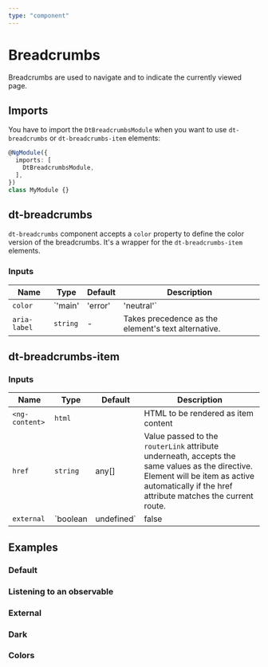 ```yaml
---
type: "component"
---
```


# Breadcrumbs

Breadcrumbs are used to navigate and to indicate the currently viewed page.

## Imports

You have to import the `DtBreadcrumbsModule` when you want to use `dt-breadcrumbs` or `dt-breadcrumbs-item` elements:

```typescript
@NgModule({
  imports: [
    DtBreadcrumbsModule,
  ],
})
class MyModule {}
```


## dt-breadcrumbs

`dt-breadcrumbs` component accepts a `color` property to define the color version of the breadcrumbs. It's a wrapper for the `dt-breadcrumbs-item` elements.

### Inputs

| Name | Type | Default | Description |
| --- | --- | --- | --- |
| `color` | `'main' | 'error' | 'neutral'` | `main` | Current variation of the theme color which is applied to the color of the breadcrumbs.|
| `aria-label` | `string` | - | Takes precedence as the element's text alternative.|


## dt-breadcrumbs-item

### Inputs

| Name | Type | Default | Description |
| --- | --- | --- | --- |
| `<ng-content>` | `html` | | HTML to be rendered as item content |
| `href` | `string` | any[] | Value passed to the `routerLink` attribute underneath, accepts the same values as the directive. Element will be item as active automatically if the href attribute matches the current route. |
| `external` | `boolean | undefined` | false | If empty or truthy parameter given, the `href` attribute will not be interpreted as internal router link but rather as en external href |

## Examples

### Default

<docs-source-example example="BreadcrumbsDefaultExample"></docs-source-example>


### Listening to an observable

<docs-source-example example="BreadcrumbsObservableExample"></docs-source-example>

### External

<docs-source-example example="BreadcrumbsExternalExample"></docs-source-example>

### Dark

<docs-source-example example="BreadcrumbsDarkExample" themedark="true"></docs-source-example>

### Colors

<docs-source-example example="BreadcrumbsColorExample"></docs-source-example>
